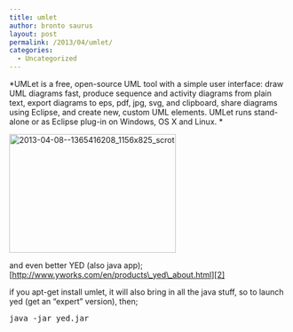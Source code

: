 ```yaml
---
title: umlet
author: bronto saurus
layout: post
permalink: /2013/04/umlet/
categories:
  - Uncategorized
---
```

*UMLet is a free, open-source UML tool with a simple user interface: draw UML diagrams fast, produce sequence and activity diagrams from plain text, export diagrams to eps, pdf, jpg, svg, and clipboard, share diagrams using Eclipse, and create new, custom UML elements. UMLet runs stand-alone or as Eclipse plug-in on Windows, OS X and Linux. *

[<img src="http://brontosaurusrex.mooo.com/wp-content/uploads/2013/04/2013-04-08-1365416208_1156x825_scrot-300x214.png" alt="2013-04-08--1365416208_1156x825_scrot" width="300" height="214" class="aligncenter size-medium wp-image-2554" />][1]

and even better YED (also java app);  
[http://www.yworks.com/en/products\_yed\_about.html][2]

if you apt-get install umlet, it will also bring in all the java stuff, so to launch yed (get an &#8220;expert&#8221; version), then;

<pre>java -jar yed.jar</pre>

 [1]: http://brontosaurusrex.mooo.com/wp-content/uploads/2013/04/2013-04-08-1365416208_1156x825_scrot.png
 [2]: http://www.yworks.com/en/products_yed_about.html